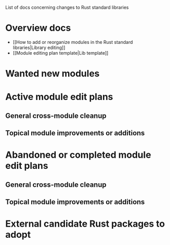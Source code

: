List of docs concerning changes to Rust standard libraries

# Overview docs

  - [[How to add or reorganize modules in the Rust standard libraries|Library editing]]
  - [[Module editing plan template|Lib template]]

# Wanted new modules

# Active module edit plans
## General cross-module cleanup
## Topical module improvements or additions

# Abandoned or completed module edit plans
## General cross-module cleanup
## Topical module improvements or additions

# External candidate Rust packages to adopt